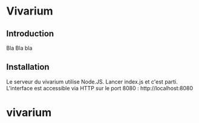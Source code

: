 Vivarium
================

Introduction
------------
Bla Bla bla

Installation
------------
Le serveur du vivarium utilise Node.JS. 
Lancer index.js et c'est parti.
L'interface est accessible via HTTP sur le port 8080 : http://localhost:8080
# vivarium
